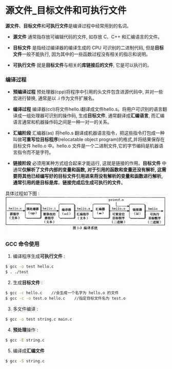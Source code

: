 # 源文件_目标文件和可执行文件

<!-- create time: 2016-06-03 17:05:24  -->

<!-- This file is created from $MARBOO_HOME/.media/starts/default.md
本文件由 $MARBOO_HOME/.media/starts/default.md 复制而来 -->

**源文件**、**目标文件**和**可执行文件**是编译过程中经常用到的名词。

- **源文件** 通常指存放可编辑代码的文件, 如存放 C、C++ 和汇编语言的文件。

- **目标文件** 是指经过编译器的编译生成的 CPU 可识别的二进制代码, 但是**目标文件**一般不能执行, 因为其中的一些函数过程没有相关的指示和说明。

- **可执行文件** 就是**目标文件**与相关的**库链接后的文件**, 它是可以执行的。

### 编译过程

- **预编译过程** 预处理器(cpp)将程序中引用的头文件包含进源代码中, 并对一些宏进行替换, 通常是以 .i 作为文件扩展名。

- **编译过程** 编译器(ccl)将文件hello.i翻译成文件hello.s。将用户可识别的语言翻译成一组处理器可识别的操作码, 生成**目标文件**, 通常翻译成**汇编语言**, 而汇编语言通常和机器操作码之间是一种一对一的关系。

- **汇编阶段** 汇编器(as) 将hello.s 翻译成机器语言指令，把这些指令打包成一种叫做**可重写位目标程序**(relocatable object program)的格式,并将结果保存在目标文件 hello.o 中。hello.o 文件是一个二进制文件,它的字节编码是机器语言指令而不是字符。

- **链接阶段**  必须用某种方式组合起来才能运行, 这就是链接的作用。**目标文件** 中通常**仅解析了文件内部的变量和函数, 对于引用的函数和变量还没有解析, 这需要将其他已经编写好的目标文件引用进来将没有解析的变量和函数进行解析, 通常引用的是目标是库**。**链接完成后生成可执行的文件**。

具体过程如下图 : 
![编译系统](./images/bianyixitong.png)

### GCC 命令使用

1.  编译程序生成**可执行文件** :
```bash
$ gcc -o test hello.c
$ . ./test
```
2. 生成**目标文件** :
```bash
$ gcc -c hello.c    //会生成一个名字为 hello.o 的文件
$ gcc -c -o test.o hello.c    //指定目标文件名为 test.o
```
3. 多文件编译 :
```bash
$ gcc -o test string.c main.c
```
4. **预处理**操作 :
```bash
$ gcc -E string.c
```
5. 编译成**汇编文件**
```bash
$ gcc -S string.c
```
